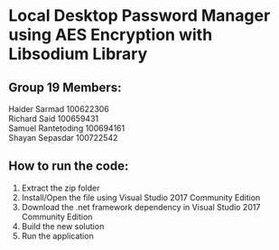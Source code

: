 # Local Desktop Password Manager using AES Encryption with Libsodium Library

## Group 19 Members:

Haider Sarmad  100622306 \
Richard Said	 100659431 \
Samuel Rantetoding  100694161 \
Shayan Sepasdar  100722542 

## How to run the code:
1. Extract the zip folder
2. Install/Open the file using Visual Studio 2017 Community Edition
3. Download the .net framework dependency in Visual Studio 2017 Community Edition
4. Build the new solution
5. Run the application
